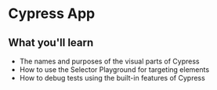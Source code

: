 # Cypress App

## What you'll learn

- The names and purposes of the visual parts of Cypress
- How to use the Selector Playground for targeting elements
- How to debug tests using the built-in features of Cypress
